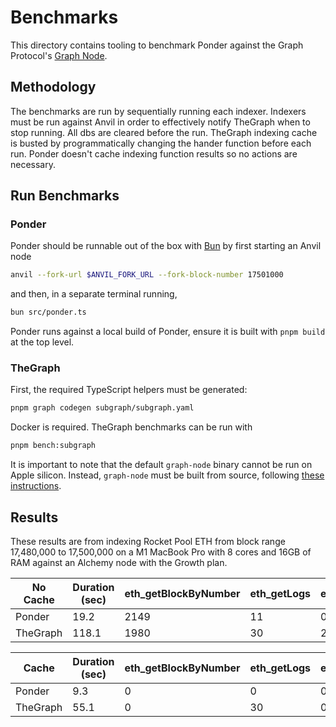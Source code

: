 # Benchmarks

This directory contains tooling to benchmark Ponder against the Graph Protocol's [Graph Node](https://github.com/graphprotocol/graph-node).

## Methodology

The benchmarks are run by sequentially running each indexer. Indexers must be run against Anvil in order to effectively notify TheGraph when to stop running. All dbs are cleared before the run. TheGraph indexing cache is busted by programmatically changing the hander function before each run. Ponder doesn't cache indexing function results so no actions are necessary.

## Run Benchmarks

### Ponder

Ponder should be runnable out of the box with [Bun](https://bun.sh) by first starting an Anvil node

```sh
anvil --fork-url $ANVIL_FORK_URL --fork-block-number 17501000
```

and then, in a separate terminal running,

```sh
bun src/ponder.ts
```

Ponder runs against a local build of Ponder, ensure it is built with `pnpm build` at the top level.

### TheGraph

First, the required TypeScript helpers must be generated:

```sh
pnpm graph codegen subgraph/subgraph.yaml
```

Docker is required. TheGraph benchmarks can be run with

```sh
pnpm bench:subgraph
```

It is important to note that the default `graph-node` binary cannot be run on Apple silicon. Instead, `graph-node` must be built from source, following [these instructions](https://github.com/graphprotocol/graph-node/tree/master/docker#running-graph-node-on-an-macbook-m1).

## Results

These results are from indexing Rocket Pool ETH from block range 17,480,000 to 17,500,000 on a M1 MacBook Pro with 8 cores and 16GB of RAM against an Alchemy node with the Growth plan.

| No Cache | Duration (sec) | eth_getBlockByNumber | eth_getLogs | eth_getTransactionReceipt | Alchemy CU |
| -------- | -------------- | -------------------- | ----------- | ------------------------- | ---------- |
| Ponder   | 19.2           | 2149                 | 11          | 0                         | 35209      |
| TheGraph | 118.1          | 1980                 | 30          | 294                       | 48240      |

| Cache    | Duration (sec) | eth_getBlockByNumber | eth_getLogs | eth_getTransactionReceipt | Alchemy CU |
| -------- | -------------- | -------------------- | ----------- | ------------------------- | ---------- |
| Ponder   | 9.3            | 0                    | 0           | 0                         | 0          |
| TheGraph | 55.1           | 0                    | 30          | 0                         | 2250       |
